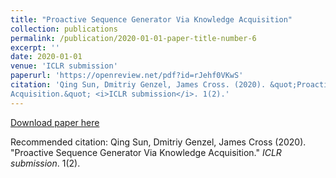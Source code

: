 ```yaml
---
title: "Proactive Sequence Generator Via Knowledge Acquisition"
collection: publications
permalink: /publication/2020-01-01-paper-title-number-6
excerpt: ''
date: 2020-01-01
venue: 'ICLR submission'
paperurl: 'https://openreview.net/pdf?id=rJehf0VKwS'
citation: 'Qing Sun, Dmitriy Genzel, James Cross. (2020). &quot;Proactive Sequence Generator Via Knowledge
Acquisition.&quot; <i>ICLR submission</i>. 1(2).'
---
```


[Download paper here](https://openreview.net/pdf?id=rJehf0VKwS)

Recommended citation: Qing Sun, Dmitriy Genzel, James Cross (2020). "Proactive Sequence Generator Via Knowledge
Acquisition." <i>ICLR submission</i>. 1(2).
